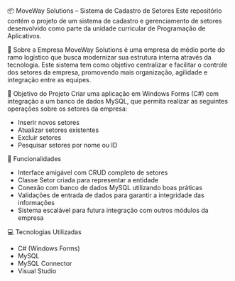 📦 MoveWay Solutions – Sistema de Cadastro de Setores
Este repositório contém o projeto de um sistema de cadastro e gerenciamento de setores desenvolvido como parte da unidade curricular de Programação de Aplicativos.

🏢 Sobre a Empresa
MoveWay Solutions é uma empresa de médio porte do ramo logístico que busca modernizar sua estrutura interna através da tecnologia. Este sistema tem como objetivo centralizar e facilitar o controle dos setores da empresa, promovendo mais organização, agilidade e integração entre as equipes.

🧠 Objetivo do Projeto
Criar uma aplicação em Windows Forms (C#) com integração a um banco de dados MySQL, que permita realizar as seguintes operações sobre os setores da empresa:

- Inserir novos setores
- Atualizar setores existentes
- Excluir setores
- Pesquisar setores por nome ou ID

🔧 Funcionalidades
- Interface amigável com CRUD completo de setores
- Classe Setor criada para representar a entidade
- Conexão com banco de dados MySQL utilizando boas práticas
- Validações de entrada de dados para garantir a integridade das informações
- Sistema escalável para futura integração com outros módulos da empresa

💻 Tecnologias Utilizadas
- C# (Windows Forms)
- MySQL
- MySQL Connector
- Visual Studio
